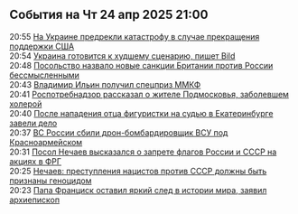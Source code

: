 <h2>События на Чт 24 апр 2025 21:00</h2><!--2025-04-24 20:55:09-->
<div class="rssn">
  <div><span class="smaller gray hspace">20:55</span> <a class="nodecor" href="https://ria.ru/20250424/ukraina-2013286438.html">На Украине предрекли катастрофу в случае прекращения поддержки США</a></div>
</div>
<div class="rssn">
  <div><span class="smaller gray hspace">20:54</span> <a class="nodecor" href="https://ria.ru/20250424/ukraina-2013286161.html">Украина готовится к худшему сценарию, пишет Bild</a></div>
</div>
<div class="rssn">
  <div><span class="smaller gray hspace">20:48</span> <a class="nodecor" href="https://ria.ru/20250424/sanktsii-2013285950.html">Посольство назвало новые санкции Британии против России бессмысленными</a></div>
</div>
<div class="rssn">
  <div><span class="smaller gray hspace">20:43</span> <a class="nodecor" href="https://ria.ru/20250424/ilin-2013285667.html">Владимир Ильин получил спецприз ММКФ</a></div>
</div>
<div class="rssn">
  <div><span class="smaller gray hspace">20:41</span> <a class="nodecor" href="https://ria.ru/20250424/rospotrebnadzor-2013284936.html">Роспотребнадзор рассказал о жителе Подмосковья, заболевшем холерой</a></div>
</div>
<div class="rssn">
  <div><span class="smaller gray hspace">20:40</span> <a class="nodecor" href="https://rsport.ria.ru/20250424/napadenie-2013284799.html">После нападения отца фигуристки на судью в Екатеринбурге завели дело</a></div>
</div>
<div class="rssn">
  <div><span class="smaller gray hspace">20:37</span> <a class="nodecor" href="https://ria.ru/20250424/spetsnaz-2013284560.html">ВС России сбили дрон-бомбардировщик ВСУ под Красноармейском</a></div>
</div>
<div class="rssn">
  <div><span class="smaller gray hspace">20:31</span> <a class="nodecor" href="https://ria.ru/20250424/frg-2013284122.html">Посол Нечаев высказался о запрете флагов России и СССР на акциях в ФРГ</a></div>
</div>
<div class="rssn">
  <div><span class="smaller gray hspace">20:25</span> <a class="nodecor" href="https://ria.ru/20250424/genotsid-2013283504.html">Нечаев: преступления нацистов против СССР должны быть признаны геноцидом</a></div>
</div>
<div class="rssn">
  <div><span class="smaller gray hspace">20:23</span> <a class="nodecor" href="https://ria.ru/20250424/papa-2013283307.html">Папа Франциск оставил яркий след в истории мира, заявил архиепископ</a></div>
</div>